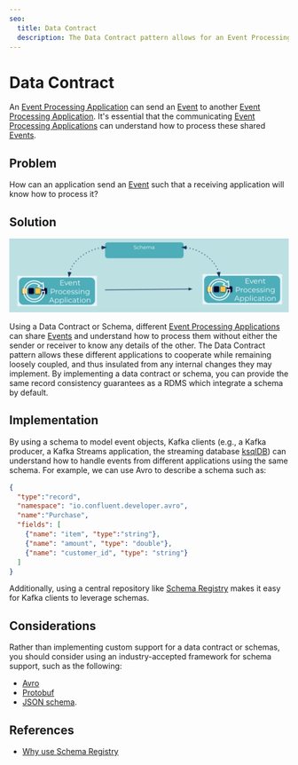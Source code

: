 ```yaml
---
seo:
  title: Data Contract
  description: The Data Contract pattern allows for an Event Processing Application to send an event to another application, and the receiving application will know how to process it.
---
```


# Data Contract 

An [Event Processing Application](../event-processing/event-processing-application.md) can send an [Event](../event/event.md) to another [Event Processing Application](../event-processing/event-processing-application.md).  It's essential that the communicating [Event Processing Applications](..event-processing/event-processing-application.md) can understand how to process these shared [Events](../event/event.md).


## Problem
How can an application send an [Event](../event/event.md) such that a receiving application will know how to process it?

## Solution
![data-contract](../img/data-contract.png)

Using a Data Contract or Schema, different [Event Processing Applications](../event-processing/event-processing-application.md) can share [Events](../event/event.md) and understand how to process them without either the sender or receiver to know any details of the other.  The Data Contract pattern allows these different applications to cooperate while remaining loosely coupled, and thus insulated from any internal changes they may implement.  By implementing a data contract or schema, you can provide the same record consistency guarantees as a RDMS which integrate a schema by default.

## Implementation

By using a schema to model event objects, Kafka clients (e.g., a Kafka producer, a Kafka Streams application, the streaming database [ksqlDB](https://ksqldb.io/)) can understand how to handle events from different applications using the same schema.
For example, we can use Avro to describe a schema such as:
```json
{
  "type":"record",
  "namespace": "io.confluent.developer.avro",
  "name":"Purchase",
  "fields": [
    {"name": "item", "type":"string"},
    {"name": "amount", "type": "double"},
    {"name": "customer_id", "type": "string"}
  ]
}
```

Additionally, using a central repository like [Schema Registry](https://docs.confluent.io/platform/current/schema-registry/index.html) makes it easy for Kafka clients to leverage schemas.

## Considerations

Rather than implementing custom support for a data contract or schemas, you should consider using an industry-accepted framework for schema support, such as the following:

* [Avro](https://avro.apache.org/docs/current/spec.html) 
* [Protobuf](https://developers.google.com/protocol-buffers)
* [JSON schema](https://json-schema.org/).

## References
* [Why use Schema Registry](https://www.confluent.io/blog/schema-registry-kafka-stream-processing-yes-virginia-you-really-need-one/)
